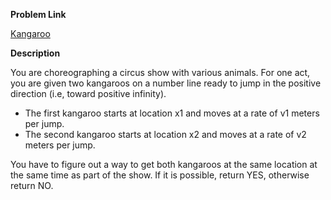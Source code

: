 <b>Problem Link</b>

[Kangaroo](https://www.hackerrank.com/challenges/kangaroo/problem)

<b>Description</b>

You are choreographing a circus show with various animals. For one act, you are given two kangaroos on a number line ready to jump in the positive direction (i.e, toward positive infinity).
<ul>
<li>The first kangaroo starts at location x1 and moves at a rate of v1  meters per jump.</li>
<li>The second kangaroo starts at location x2 and moves at a rate of v2 meters per jump.</li>
</ul>
You have to figure out a way to get both kangaroos at the same location at the same time as part of the show. If it is possible, return YES, otherwise return NO.

